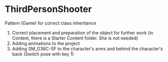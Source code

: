 # ThirdPersonShooter
Pattern (Game) for correct class inheritance

1. Correct placement and preparation of the object for further work (in Content, there is a Starter Content folder. She is not needed)
2. Adding animations to the project
3. Adding SM_G36C-SF to the character's arms and behind the character's back (Switch pose with key 1)
